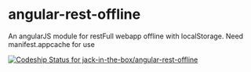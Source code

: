 angular-rest-offline
====================

An angularJS module for restFull webapp offline with localStorage. Need manifest.appcache for use

[ ![Codeship Status for jack-in-the-box/angular-rest-offline](https://www.codeship.io/projects/53d5f350-40c2-0132-ed1c-1642c031f119/status)](https://www.codeship.io/projects/43950)